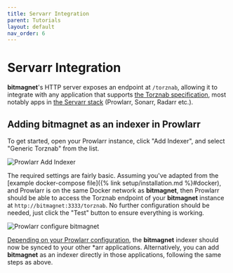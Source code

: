 ```yaml
---
title: Servarr Integration
parent: Tutorials
layout: default
nav_order: 6
---
```


# Servarr Integration

**bitmagnet**'s HTTP server exposes an endpoint at `/torznab`, allowing it to integrate with any application that supports [the Torznab specification](https://torznab.github.io/spec-1.3-draft/index.html), most notably apps in [the Servarr stack](https://wiki.servarr.com/) (Prowlarr, Sonarr, Radarr etc.).

## Adding **bitmagnet** as an indexer in Prowlarr

To get started, open your Prowlarr instance, click "Add Indexer", and select "Generic Torznab" from the list.

![Prowlarr Add Indexer](/assets/images/prowlarr-1.png)

The required settings are fairly basic. Assuming you've adapted from the [example docker-compose file]({% link setup/installation.md %}#docker), and Prowlarr is on the same Docker network as **bitmagnet**, then Prowlarr should be able to access the Torznab endpoint of your **bitmagnet** instance at `http://bitmagnet:3333/torznab`. No further configuration should be needed, just click the "Test" button to ensure everything is working.

![Prowlarr configure bitmagnet](/assets/images/prowlarr-2.png)

[Depending on your Prowlarr configuration](https://wiki.servarr.com/prowlarr/settings#applications), the **bitmagnet** indexer should now be synced to your other \*arr applications. Alternatively, you can add **bitmagnet** as an indexer directly in those applications, following the same steps as above.
